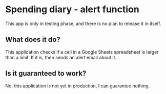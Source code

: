 # Spending diary - alert function

This app is only in testing phase, and there is no plan to release it in itself.

## What does it do?

This application checks if a cell in a Google Sheets spreadsheet is larger than a limit. If it is, then sends an alert email about it.

## Is it guaranteed to work?

No, this application is not yet in production, I can guarantee nothing.

